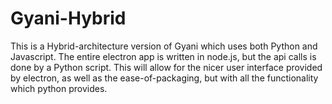 # Gyani-Hybrid
This is a Hybrid-architecture version of Gyani which uses both Python and Javascript. The entire electron app is written in node.js, but the api calls is done by a Python script. This will allow for the nicer user interface provided by electron, as well as the ease-of-packaging, but with all the functionality which python provides.